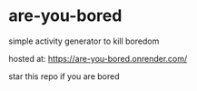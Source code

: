# are-you-bored
simple activity generator to kill boredom

hosted at: https://are-you-bored.onrender.com/

star this repo if you are bored
